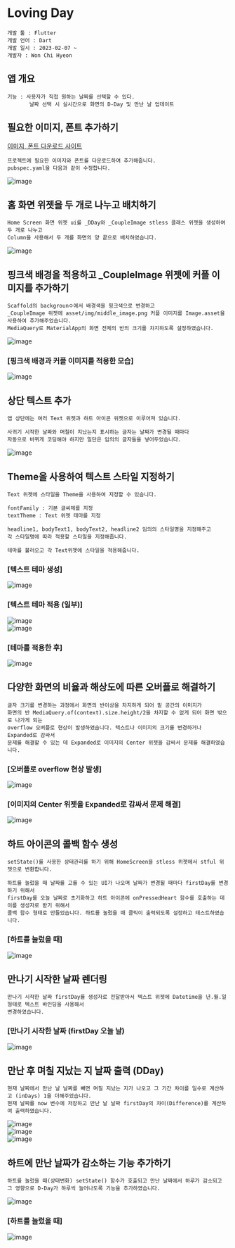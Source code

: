 # Loving Day

```
개발 툴 : Flutter
개발 언어 : Dart
개발 일시 : 2023-02-07 ~ 
개발자 : Won Chi Hyeon
```

## 앱 개요
```
기능 : 사용자가 직접 원하는 날짜를 선택할 수 있다.
       날짜 선택 시 실시간으로 화면의 D-Day 및 만난 날 업데이트
```

## 필요한 이미지, 폰트 추가하기
[이미지, 폰트 다운로드 사이트](https://github.com/codefactory-co/golden-rabbit-flutter-novice/tree/main/ch09/u_and_i/asset)
```
프로젝트에 필요한 이미지와 폰트를 다운로드하여 추가해줍니다.
pubspec.yaml을 다음과 같이 수정합니다.
```
![image](https://user-images.githubusercontent.com/58906858/217136886-e1c07ce1-6f09-429b-b29c-64b8f7264762.png)

## 홈 화면 위젯을 두 개로 나누고 배치하기
```
Home Screen 화면 위젯 ui를 _DDay와 _CoupleImage stless 클래스 위젯을 생성하여 두 개로 나누고
Column을 사용해서 두 개를 화면의 양 끝으로 배치하였습니다.
```
![image](https://user-images.githubusercontent.com/58906858/217138393-372493d0-7c23-4951-a0ea-a52260d886d9.png)

## 핑크색 배경을 적용하고 _CoupleImage 위젯에 커플 이미지를 추가하기
```
Scaffold의 backgrounㅇ에서 배경색을 핑크색으로 변경하고
_CoupleImage 위젯에 asset/img/middle_image.png 커플 이미지를 Image.asset을 사용하여 추가해주었습니다.
MediaQuery로 MaterialApp의 화면 전체의 반의 크기를 차지하도록 설정하였습니다.
```
![image](https://user-images.githubusercontent.com/58906858/217140807-3b3d4bbd-a4c6-4cf4-baf7-0afdd044b3d6.png)

### [핑크색 배경과 커플 이미지를 적용한 모습]
![image](https://user-images.githubusercontent.com/58906858/217141040-5db7418b-4330-4ece-bd50-4827dded6e0c.png)

## 상단 텍스트 추가
```
앱 상단에는 여러 Text 위젯과 하트 아이콘 위젯으로 이루어져 있습니다.

사귀기 시작한 날짜와 며칠이 지났는지 표시하는 글자는 날짜가 변경될 때마다 
자동으로 바뀌게 코딩해야 하지만 일단은 임의의 글자들을 넣어두었습니다.
```
![image](https://user-images.githubusercontent.com/58906858/217420055-4b96f0b4-ad36-413c-b3a1-19ff2b42ebc1.png)

## Theme을 사용하여 텍스트 스타일 지정하기
```
Text 위젯에 스타일을 Theme을 사용하여 지정할 수 있습니다.

fontFamily : 기본 글씨체를 지정
textTheme : Text 위젯 테마를 지정

headline1, bodyText1, bodyText2, headline2 임의의 스타일명을 지정해주고
각 스타일명에 따라 적용할 스타일을 지정해줍니다.

테마를 불러오고 각 Text위젯에 스타일을 적용해줍니다.
```
### [텍스트 테마 생성]
![image](https://user-images.githubusercontent.com/58906858/217424134-cced2716-507c-4a5a-a4dd-ef001fcbbc24.png)

### [텍스트 테마 적용 (일부)]
![image](https://user-images.githubusercontent.com/58906858/217424345-9e0ffaac-d32f-48e3-8271-0affbf378a7c.png)   
![image](https://user-images.githubusercontent.com/58906858/217424224-bba39329-7d2e-402f-9157-0b1f85ddb6c0.png)

### [테마를 적용한 후]
![image](https://user-images.githubusercontent.com/58906858/217423985-aec5380d-a555-49d6-8587-de738f6497d2.png)

## 다양한 화면의 비율과 해상도에 따른 오버플로 해결하기
```
글자 크기를 변경하는 과정에서 화면의 반이상을 차지하게 되어 밑 공간의 이미지가
화면의 반 MediaQuery.of(context).size.height/2을 차지할 수 없게 되어 화면 밖으로 나가게 되는
overflow 오버플로 현상이 발생하였습니다. 텍스트나 이미지의 크기를 변경하거나 Expanded로 감싸서
문제를 해결할 수 있는 데 Expanded로 이미지의 Center 위젯을 감싸서 문제를 해결하였습니다.
```
### [오버플로 overflow 현상 발생]
![image](https://user-images.githubusercontent.com/58906858/217424813-0f1a2312-d45b-41cb-b137-2642f27b6e68.png)

### [이미지의 Center 위젯을 Expanded로 감싸서 문제 해결]
![image](https://user-images.githubusercontent.com/58906858/217425582-bfb0f7dd-ffc5-4ff4-8caf-9d689a85cb8e.png)

## 하트 아이콘의 콜백 함수 생성
```
setState()를 사용한 상태관리를 하기 위해 HomeScreen을 stless 위젯에서 stful 위젯으로 변환합니다.

하트를 눌렀을 때 날짜를 고를 수 있는 UI가 나오며 날짜가 변경될 때마다 firstDay를 변경하기 위해서
firstDay를 오늘 날짜로 초기화하고 하트 아이콘에 onPressedHeart 함수를 호출하는 데 이를 생성자로 받기 위해서
콜백 함수 형태로 만들었습니다. 하트를 눌렀을 때 클릭이 출력되도록 설정하고 테스트하였습니다.
```
### [하트를 눌렀을 때]
![image](https://user-images.githubusercontent.com/58906858/217429282-cd879d8d-c464-4855-ba32-3b2fe73a2058.png)

## 만나기 시작한 날짜 렌더링
```
만나기 시작한 날짜 firstDay를 생성자로 전달받아서 텍스트 위젯에 Datetime을 년.월.일 형태로 텍스트 바인딩을 사용해서
변경하였습니다.
```
### [만나기 시작한 날짜 (firstDay 오늘 날)
![image](https://user-images.githubusercontent.com/58906858/217430885-633aae93-8621-4342-aa6b-30c16b98a568.png)

## 만난 후 며칠 지났는 지 날짜 출력 (DDay)
```
현재 날짜에서 만난 날 날짜를 빼면 며칠 지났는 지가 나오고 그 기간 차이를 일수로 계산하고 (inDays) 1을 더해주었습니다.
현재 날짜를 now 변수에 저장하고 만난 날 날짜 firstDay의 차이(Difference)를 계산하여 출력하였습니다.
```
![image](https://user-images.githubusercontent.com/58906858/217431636-f9a33307-e473-4557-bd1b-ca86bafb08fc.png)   
![image](https://user-images.githubusercontent.com/58906858/217431687-9478920a-2f36-45ca-86c4-1f628260355b.png)   
![image](https://user-images.githubusercontent.com/58906858/217431762-de25e149-d1f4-441e-a76d-d82fc1b87b81.png)

## 하트에 만난 날짜가 감소하는 기능 추가하기
```
하트를 눌렀을 때(상태변화) setState() 함수가 호출되고 만난 날짜에서 하루가 감소되고
그 영향으로 D-Day가 하루씩 늘어나도록 기능을 추가하였습니다.
```
![image](https://user-images.githubusercontent.com/58906858/217709130-afa57bf3-02ed-4d95-af25-1c1227f78faa.png)
### [하트를 눌렀을 때]
![image](https://user-images.githubusercontent.com/58906858/217709193-19430727-35cd-42a4-a5a2-9cf216ce4873.png)


